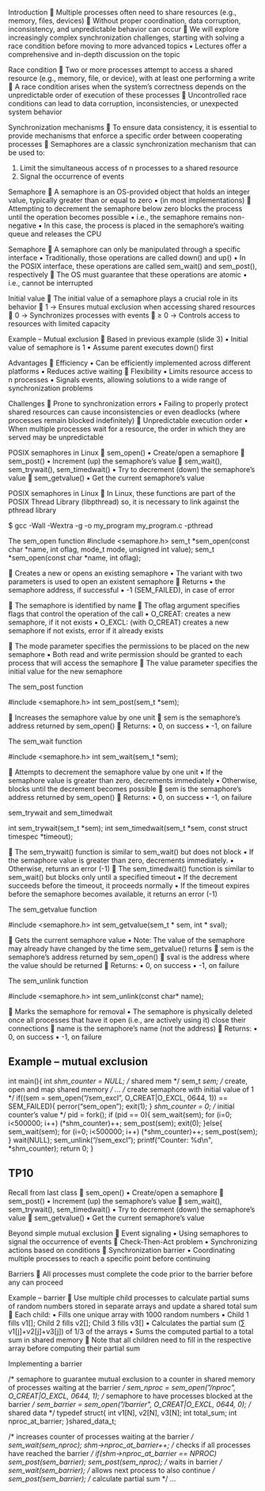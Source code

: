 Introduction
 Multiple processes often need to share resources (e.g.,
memory, files, devices)
 Without proper coordination, data corruption, inconsistency,
and unpredictable behavior can occur
 We will explore increasingly complex synchronization
challenges, starting with solving a race condition before
moving to more advanced topics
▪ Lectures offer a comprehensive and in-depth discussion on the topic

Race condition
 Two or more processes attempt to access a shared resource
(e.g., memory, file, or device), with at least one performing a
write
 A race condition arises when the system’s correctness depends
on the unpredictable order of execution of these processes
 Uncontrolled race conditions can lead to data corruption,
inconsistencies, or unexpected system behavior

Synchronization mechanisms
 To ensure data consistency, it is essential to provide
mechanisms that enforce a specific order between cooperating
processes
 Semaphores are a classic synchronization mechanism that can
be used to:
1. Limit the simultaneous access of n processes to a shared resource
2. Signal the occurrence of events

Semaphore
 A semaphore is an OS-provided object that holds an integer
value, typically greater than or equal to zero
▪ (in most implementations)
 Attempting to decrement the semaphore below zero blocks the
process until the operation becomes possible
▪ i.e., the semaphore remains non-negative
▪ In this case, the process is placed in the semaphore’s waiting queue and
releases the CPU

Semaphore
 A semaphore can only be manipulated through a specific
interface
▪ Traditionally, those operations are called down() and up()
▪ In the POSIX interface, these operations are called sem_wait() and
sem_post(), respectively
 The OS must guarantee that these operations are atomic
▪ i.e., cannot be interrupted

Initial value
 The initial value of a semaphore plays a crucial role in its
behavior
 1 → Ensures mutual exclusion when accessing shared resources
 0 → Synchronizes processes with events
 ≥ 0 → Controls access to resources with limited capacity

Example – Mutual exclusion
 Based in previous example (slide 3)
▪ Initial value of semaphore is 1
▪ Assume parent executes down() first


Advantages
 Efficiency
▪ Can be efficiently implemented across different platforms
▪ Reduces active waiting
 Flexibility
▪ Limits resource access to n processes
▪ Signals events, allowing solutions to a wide range of synchronization
problems

Challenges
 Prone to synchronization errors
▪ Failing to properly protect shared resources can cause inconsistencies or
even deadlocks (where processes remain blocked indefinitely)
 Unpredictable execution order
▪ When multiple processes wait for a resource, the order in which they are
served may be unpredictable

POSIX semaphores in Linux
 sem_open()
▪ Create/open a semaphore
 sem_post()
▪ Increment (up) the semaphore’s value
 sem_wait(), sem_trywait(), sem_timedwait()
▪ Try to decrement (down) the semaphore’s value
 sem_getvalue()
▪ Get the current semaphore’s value

POSIX semaphores in Linux
 In Linux, these functions are part of the POSIX Thread Library
(libpthread) so, it is necessary to link against the pthread
library

$ gcc -Wall -Wextra -g -o my_program my_program.c -pthread

The sem_open function
#include <semaphore.h>
sem_t *sem_open(const char *name, int oflag, mode_t mode,
 unsigned int value);
sem_t *sem_open(const char *name, int oflag);

 Creates a new or opens an existing semaphore
▪ The variant with two parameters is used to open an existent semaphore
 Returns
▪ the semaphore address, if successful
▪ -1 (SEM_FAILED), in case of error

 The semaphore is identified by name
 The oflag argument specifies flags that control the operation
of the call
▪ O_CREAT: creates a new semaphore, if it not exists
▪ O_EXCL: (with O_CREAT) creates a new semaphore if not exists, error if it
already exists

 The mode parameter specifies the permissions to be placed on
the new semaphore
▪ Both read and write permission should be granted to each process that will
access the semaphore
 The value parameter specifies the initial value for the new
semaphore

The sem_post function

#include <semaphore.h>
int sem_post(sem_t *sem);

 Increases the semaphore value by one unit
 sem is the semaphore’s address returned by sem_open()
 Returns:
▪ 0, on success
▪ -1, on failure

The sem_wait function

#include <semaphore.h>
int sem_wait(sem_t *sem);

 Attempts to decrement the semaphore value by one unit
▪ If the semaphore value is greater than zero, decrements immediately
▪ Otherwise, blocks until the decrement becomes possible
 sem is the semaphore’s address returned by sem_open()
 Returns:
▪ 0, on success
▪ -1, on failure

sem_trywait and sem_timedwait

int sem_trywait(sem_t *sem);
int sem_timedwait(sem_t *sem, const struct timespec *timeout);

 The sem_trywait() function is similar to sem_wait() but
does not block
▪ If the semaphore value is greater than zero, decrements immediately.
▪ Otherwise, returns an error (-1)
 The sem_timedwait() function is similar to sem_wait()
but blocks only until a specified timeout
▪ If the decrement succeeds before the timeout, it proceeds normally
▪ If the timeout expires before the semaphore becomes available, it returns
an error (-1)

The sem_getvalue function

#include <semaphore.h>
int sem_getvalue(sem_t * sem, int * sval);

 Gets the current semaphore value
▪ Note: The value of the semaphore may already have changed by the time
sem_getvalue() returns
 sem is the semaphore’s address returned by sem_open()
 sval is the address where the value should be returned
 Returns:
▪ 0, on success
▪ -1, on failure

The sem_unlink function

#include <semaphore.h>
int sem_unlink(const char* name);

 Marks the semaphore for removal
▪ The semaphore is physically deleted once all processes that have it open
(i.e., are actively using it) close their connections
 name is the semaphore’s name (not the address)
 Returns:
▪ 0, on success
▪ -1, on failure


## Example – mutual exclusion

int main(){
 int *shm_counter = NULL; /* shared mem */
 sem_t *sem;
 /* create, open and map shared memory */
 ...
 /* create semaphore with initial value of 1 */
 if((sem = sem_open(“/sem_excl”, O_CREAT|O_EXCL, 0644, 1)) ==
SEM_FAILED){
 perror(“sem_open”);
 exit(1);
 }
 *shm_counter = 0; /* initial counter’s value */
 pid = fork();
 if (pid == 0){
 sem_wait(sem);
 for (i=0; i<500000; i++) (*shm_counter)++;
 sem_post(sem);
 exit(0);
 }else{
 sem_wait(sem);
 for (i=0; i<500000; i++) (*shm_counter)++;
 sem_post(sem);
 }
 wait(NULL);
 sem_unlink(“/sem_excl”);
 printf(“Counter: %d\n", *shm_counter);
 return 0;
}

## TP10 ##

Recall from last class
 sem_open()
▪ Create/open a semaphore
 sem_post()
▪ Increment (up) the semaphore’s value
 sem_wait(), sem_trywait(), sem_timedwait()
▪ Try to decrement (down) the semaphore’s value
 sem_getvalue()
▪ Get the current semaphore’s value

Beyond simple mutual exclusion
 Event signaling
▪ Using semaphores to signal the occurrence of events
 Check-Then-Act problem
▪ Synchronizing actions based on conditions
 Synchronization barrier
▪ Coordinating multiple processes to reach a specific point before continuing

Barriers
 All processes must complete the code prior to the barrier
before any can proceed


Example – barrier
 Use multiple child processes to calculate partial sums of
random numbers stored in separate arrays and update a
shared total sum
 Each child:
▪ Fills one unique array with 1000 random numbers
▪ Child 1 fills v1[]; Child 2 fills v2[]; Child 3 fills v3[]
▪ Calculates the partial sum (∑ v1[j]+v2[j]+v3[j]) of 1/3 of the arrays
▪ Sums the computed partial to a total sum in shared memory
 Note that all children need to fill in the respective array before
computing their partial sum

Implementing a barrier

/* semaphore to guarantee mutual exclusion to a counter in shared memory of processes
waiting at the barrier */
sem_nproc = sem_open(”/nproc", O_CREAT|O_EXCL, 0644, 1);
/* semaphore to have processes blocked at the barrier */
sem_barrier = sem_open(”/barrier", O_CREAT|O_EXCL, 0644, 0);
/* shared data */
typedef struct{
 int v1[N], v2[N], v3[N];
 int total_sum;
 int nproc_at_barrier;
}shared_data_t;

/* increases counter of processes waiting at the barrier */
sem_wait(sem_nproc);
shm->nproc_at_barrier++;
/* checks if all processes have reached the barrier */
if(shm->nproc_at_barrier == NPROC)
 sem_post(sem_barrier);
sem_post(sem_nproc);
/* waits in barrier */
sem_wait(sem_barrier);
/* allows next process to also continue */
sem_post(sem_barrier);
/* calculate partial sum */
…
